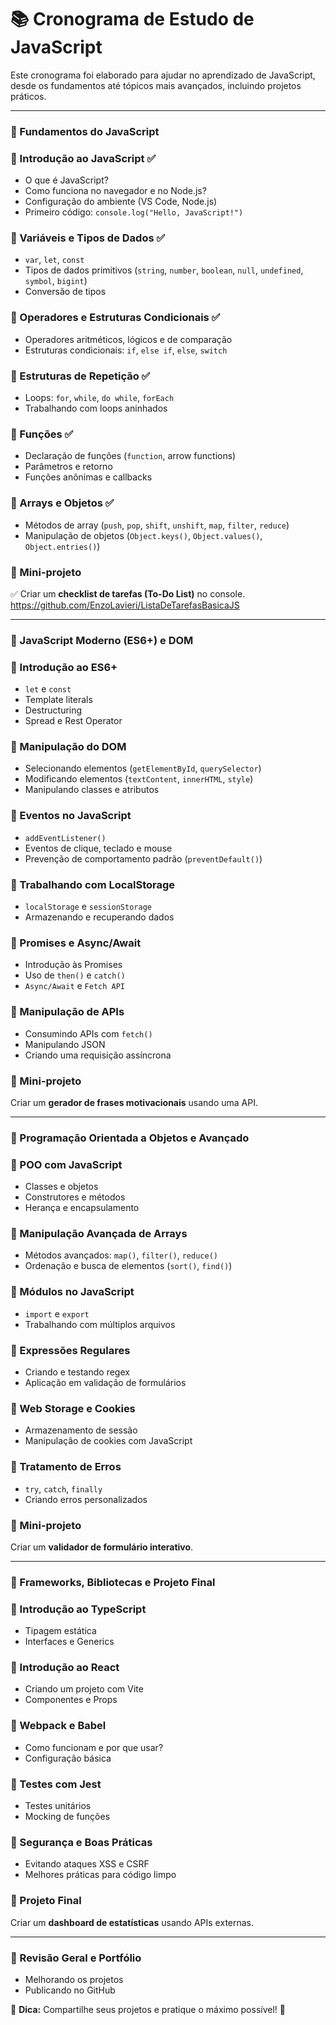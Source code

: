 # 📚 Cronograma de Estudo de JavaScript

Este cronograma foi elaborado para ajudar no aprendizado de JavaScript, desde os fundamentos até tópicos mais avançados, incluindo projetos práticos.

---

### 📌 Fundamentos do JavaScript

### 🔹 Introdução ao JavaScript ✅

- O que é JavaScript?
- Como funciona no navegador e no Node.js?
- Configuração do ambiente (VS Code, Node.js)
- Primeiro código: `console.log("Hello, JavaScript!")`

### 🔹 Variáveis e Tipos de Dados ✅

- `var`, `let`, `const`
- Tipos de dados primitivos (`string`, `number`, `boolean`, `null`, `undefined`, `symbol`, `bigint`)
- Conversão de tipos

### 🔹 Operadores e Estruturas Condicionais ✅

- Operadores aritméticos, lógicos e de comparação
- Estruturas condicionais: `if`, `else if`, `else`, `switch`

### 🔹 Estruturas de Repetição ✅

- Loops: `for`, `while`, `do while`, `forEach`
- Trabalhando com loops aninhados

### 🔹 Funções ✅

- Declaração de funções (`function`, arrow functions)
- Parâmetros e retorno
- Funções anônimas e callbacks

### 🔹 Arrays e Objetos ✅

- Métodos de array (`push`, `pop`, `shift`, `unshift`, `map`, `filter`, `reduce`)
- Manipulação de objetos (`Object.keys()`, `Object.values()`, `Object.entries()`)

### 🚀 Mini-projeto

✅ Criar um **checklist de tarefas (To-Do List)** no console.
https://github.com/EnzoLavieri/ListaDeTarefasBasicaJS

---

### 🚀 JavaScript Moderno (ES6+) e DOM

### 🔹 Introdução ao ES6+

- `let` e `const`
- Template literals
- Destructuring
- Spread e Rest Operator

### 🔹 Manipulação do DOM

- Selecionando elementos (`getElementById`, `querySelector`)
- Modificando elementos (`textContent`, `innerHTML`, `style`)
- Manipulando classes e atributos

### 🔹 Eventos no JavaScript

- `addEventListener()`
- Eventos de clique, teclado e mouse
- Prevenção de comportamento padrão (`preventDefault()`)

### 🔹 Trabalhando com LocalStorage

- `localStorage` e `sessionStorage`
- Armazenando e recuperando dados

### 🔹 Promises e Async/Await

- Introdução às Promises
- Uso de `then()` e `catch()`
- `Async/Await` e `Fetch API`

### 🔹 Manipulação de APIs

- Consumindo APIs com `fetch()`
- Manipulando JSON
- Criando uma requisição assíncrona

### 🚀 Mini-projeto

Criar um **gerador de frases motivacionais** usando uma API.

---

### 📌 Programação Orientada a Objetos e Avançado

### 🔹 POO com JavaScript

- Classes e objetos
- Construtores e métodos
- Herança e encapsulamento

### 🔹 Manipulação Avançada de Arrays

- Métodos avançados: `map()`, `filter()`, `reduce()`
- Ordenação e busca de elementos (`sort()`, `find()`)

### 🔹 Módulos no JavaScript

- `import` e `export`
- Trabalhando com múltiplos arquivos

### 🔹 Expressões Regulares

- Criando e testando regex
- Aplicação em validação de formulários

### 🔹 Web Storage e Cookies

- Armazenamento de sessão
- Manipulação de cookies com JavaScript

### 🔹 Tratamento de Erros

- `try`, `catch`, `finally`
- Criando erros personalizados

### 🚀 Mini-projeto

Criar um **validador de formulário interativo**.

---

### 🚀 Frameworks, Bibliotecas e Projeto Final

### 🔹 Introdução ao TypeScript

- Tipagem estática
- Interfaces e Generics

### 🔹 Introdução ao React

- Criando um projeto com Vite
- Componentes e Props

### 🔹 Webpack e Babel

- Como funcionam e por que usar?
- Configuração básica

### 🔹 Testes com Jest

- Testes unitários
- Mocking de funções

### 🔹 Segurança e Boas Práticas

- Evitando ataques XSS e CSRF
- Melhores práticas para código limpo

### 🚀 Projeto Final

Criar um **dashboard de estatísticas** usando APIs externas.

---

### 🎯 Revisão Geral e Portfólio

- Melhorando os projetos
- Publicando no GitHub

📌 **Dica:** Compartilhe seus projetos e pratique o máximo possível! 🚀
